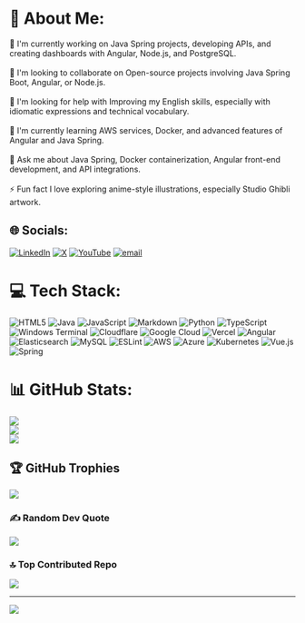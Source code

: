 # 💫 About Me:
🚩 I'm currently working on Java Spring projects, developing APIs, and creating dashboards with Angular, Node.js, and PostgreSQL.<br><br>👯 I'm looking to collaborate on Open-source projects involving Java Spring Boot, Angular, or Node.js.<br><br>🤝 I'm looking for help with Improving my English skills, especially with idiomatic expressions and technical vocabulary.<br><br>🌱 I'm currently learning AWS services, Docker, and advanced features of Angular and Java Spring.<br><br>💬 Ask me about Java Spring, Docker containerization, Angular front-end development, and API integrations.<br><br>⚡ Fun fact I love exploring anime-style illustrations, especially Studio Ghibli artwork.


## 🌐 Socials:
[![LinkedIn](https://img.shields.io/badge/LinkedIn-%230077B5.svg?logo=linkedin&logoColor=white)](https://linkedin.com/in/https://www.linkedin.com/in/rafael-mendoza-586b8b202/) [![X](https://img.shields.io/badge/X-black.svg?logo=X&logoColor=white)](https://x.com/https://x.com/seekML) [![YouTube](https://img.shields.io/badge/YouTube-%23FF0000.svg?logo=YouTube&logoColor=white)](https://youtube.com/@https://www.youtube.com/@RafaelDev-m4q) [![email](https://img.shields.io/badge/Email-D14836?logo=gmail&logoColor=white)](mailto:tcin20@gmail.com) 

# 💻 Tech Stack:
![HTML5](https://img.shields.io/badge/html5-%23E34F26.svg?style=for-the-badge&logo=html5&logoColor=white) ![Java](https://img.shields.io/badge/java-%23ED8B00.svg?style=for-the-badge&logo=openjdk&logoColor=white) ![JavaScript](https://img.shields.io/badge/javascript-%23323330.svg?style=for-the-badge&logo=javascript&logoColor=%23F7DF1E) ![Markdown](https://img.shields.io/badge/markdown-%23000000.svg?style=for-the-badge&logo=markdown&logoColor=white) ![Python](https://img.shields.io/badge/python-3670A0?style=for-the-badge&logo=python&logoColor=ffdd54) ![TypeScript](https://img.shields.io/badge/typescript-%23007ACC.svg?style=for-the-badge&logo=typescript&logoColor=white) ![Windows Terminal](https://img.shields.io/badge/Windows%20Terminal-%234D4D4D.svg?style=for-the-badge&logo=windows-terminal&logoColor=white) ![Cloudflare](https://img.shields.io/badge/Cloudflare-F38020?style=for-the-badge&logo=Cloudflare&logoColor=white) ![Google Cloud](https://img.shields.io/badge/GoogleCloud-%234285F4.svg?style=for-the-badge&logo=google-cloud&logoColor=white) ![Vercel](https://img.shields.io/badge/vercel-%23000000.svg?style=for-the-badge&logo=vercel&logoColor=white) ![Angular](https://img.shields.io/badge/angular-%23DD0031.svg?style=for-the-badge&logo=angular&logoColor=white) ![Elasticsearch](https://img.shields.io/badge/elasticsearch-%230377CC.svg?style=for-the-badge&logo=elasticsearch&logoColor=white) ![MySQL](https://img.shields.io/badge/mysql-4479A1.svg?style=for-the-badge&logo=mysql&logoColor=white) ![ESLint](https://img.shields.io/badge/ESLint-4B3263?style=for-the-badge&logo=eslint&logoColor=white) ![AWS](https://img.shields.io/badge/AWS-%23FF9900.svg?style=for-the-badge&logo=amazon-aws&logoColor=white) ![Azure](https://img.shields.io/badge/azure-%230072C6.svg?style=for-the-badge&logo=microsoftazure&logoColor=white) ![Kubernetes](https://img.shields.io/badge/kubernetes-%23326ce5.svg?style=for-the-badge&logo=kubernetes&logoColor=white) ![Vue.js](https://img.shields.io/badge/vue.js-%2335495e.svg?style=for-the-badge&logo=vuedotjs&logoColor=%234FC08D) ![Spring](https://img.shields.io/badge/spring-%236DB33F.svg?style=for-the-badge&logo=spring&logoColor=white)
# 📊 GitHub Stats:
![](https://github-readme-stats.vercel.app/api?username=FelixEl-Gato&theme=dark&hide_border=false&include_all_commits=false&count_private=false)<br/>
![](https://nirzak-streak-stats.vercel.app/?user=FelixEl-Gato&theme=dark&hide_border=false)<br/>
![](https://github-readme-stats.vercel.app/api/top-langs/?username=FelixEl-Gato&theme=dark&hide_border=false&include_all_commits=false&count_private=false&layout=compact)

## 🏆 GitHub Trophies
![](https://github-profile-trophy.vercel.app/?username=FelixEl-Gato&theme=radical&no-frame=false&no-bg=true&margin-w=4)

### ✍️ Random Dev Quote
![](https://quotes-github-readme.vercel.app/api?type=horizontal&theme=radical)

### 🔝 Top Contributed Repo
![](https://github-contributor-stats.vercel.app/api?username=FelixEl-Gato&limit=5&theme=dark&combine_all_yearly_contributions=true)

---
[![](https://visitcount.itsvg.in/api?id=FelixEl-Gato&icon=0&color=0)](https://visitcount.itsvg.in)

<!-- Proudly created with GPRM ( https://gprm.itsvg.in ) -->
